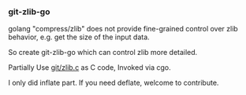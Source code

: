 ### git-zlib-go

golang "compress/zlib" does not provide fine-grained control over zlib behavior, e.g. get the size of the input data.

So create git-zlib-go which can control zlib more detailed.

Partially Use [git/zlib.c](https://github.com/git/git/blob/master/zlib.c) as C code, Invoked via cgo.

I only did inflate part. If you need deflate, welcome to contribute.